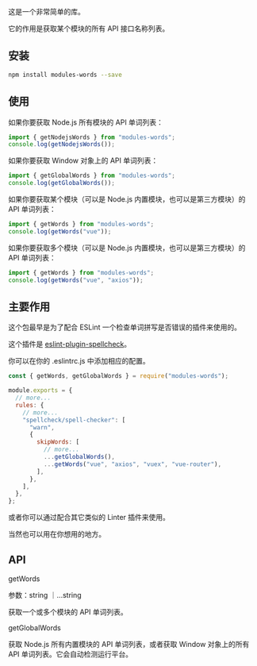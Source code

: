 这是一个非常简单的库。

它的作用是获取某个模块的所有 API 接口名称列表。

## 安装

```bash
npm install modules-words --save
```

## 使用

如果你要获取 Node.js 所有模块的 API 单词列表：

```js
import { getNodejsWords } from "modules-words";
console.log(getNodejsWords());
```

如果你要获取 Window 对象上的 API 单词列表：

```js
import { getGlobalWords } from "modules-words";
console.log(getGlobalWords());
```

如果你要获取某个模块（可以是 Node.js 内置模块，也可以是第三方模块）的 API 单词列表：

```js
import { getWords } from "modules-words";
console.log(getWords("vue"));
```

如果你要获取多个模块（可以是 Node.js 内置模块，也可以是第三方模块）的 API 单词列表：

```js
import { getWords } from "modules-words";
console.log(getWords("vue", "axios"));
```

## 主要作用

这个包最早是为了配合 ESLint 一个检查单词拼写是否错误的插件来使用的。

这个插件是 [eslint-plugin-spellcheck](https://www.npmjs.com/package/eslint-plugin-spellcheck)。

你可以在你的 .eslintrc.js 中添加相应的配置。

```js
const { getWords, getGlobalWords } = require("modules-words");

module.exports = {
  // more...
  rules: {
    // more...
    "spellcheck/spell-checker": [
      "warn",
      {
        skipWords: [
          // more...
          ...getGlobalWords(),
          ...getWords("vue", "axios", "vuex", "vue-router"),
        ],
      },
    ],
  },
};
```

或者你可以通过配合其它类似的 Linter 插件来使用。

当然也可以用在你想用的地方。

## API

getWords

参数：string ｜...string

获取一个或多个模块的 API 单词列表。

getGlobalWords

获取 Node.js 所有内置模块的 API 单词列表，或者获取 Window 对象上的所有 API 单词列表。它会自动检测运行平台。
